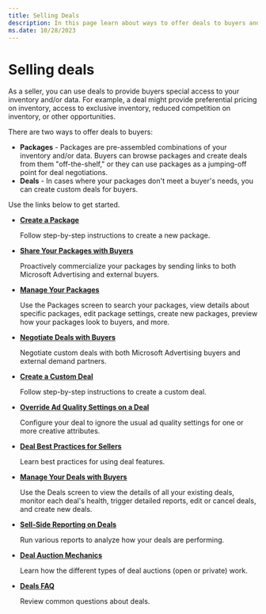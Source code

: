 ```yaml
---
title: Selling Deals
description: In this page learn about ways to offer deals to buyers and links to get started. 
ms.date: 10/28/2023
---
```



# Selling deals

As a seller, you can use deals to provide buyers special access to your
inventory and/or data. For example, a deal might provide preferential
pricing on inventory, access to exclusive inventory, reduced competition
on inventory, or other opportunities.

There are two ways to offer deals to buyers:

- **Packages** - Packages are pre-assembled combinations of your
  inventory and/or data. Buyers can browse packages and create deals
  from them "off-the-shelf," or they can use packages as a jumping-off
  point for deal negotiations.
- **Deals** - In cases where your packages don't meet a buyer's needs,
  you can create custom deals for buyers.

Use the links below to get started.

- **[Create a Package](create-a-package.md)**

  Follow step-by-step instructions to create a new package.

- **[Share Your Packages with Buyers](share-your-packages-with-buyers.md)**

  Proactively commercialize your packages by sending links to both
  Microsoft Advertising and external buyers.

- **[Manage Your Packages](manage-your-packages.md)**

  Use the Packages screen to search your packages, view details about
  specific packages, edit package settings, create new packages, preview
  how your packages look to buyers, and more.

- **[Negotiate Deals with Buyers](negotiate-deals-with-buyers.md)**

  Negotiate custom deals with both Microsoft Advertising buyers
  and external demand partners.

- **[Create a Custom Deal](create-a-custom-deal.md)**

  Follow step-by-step instructions to create a custom deal.

- **[Override Ad Quality Settings on a Deal](override-ad-quality-settings-on-a-deal.md)**

  Configure your deal to ignore the usual ad quality settings for one or
  more creative attributes.

- **[Deal Best Practices for Sellers](deal-best-practices-for-sellers.md)**

  Learn best practices for using deal features.

- **[Manage Your Deals with Buyers](manage-your-deals-with-buyers.md)**

  Use the Deals screen to view the details of all your existing deals,
  monitor each deal's health, trigger detailed reports, edit or cancel
  deals, and create new deals.

- **[Sell-Side Reporting on Deals](sell-side-reporting-on-deals.md)**

  Run various reports to analyze how your deals are performing.

- **[Deal Auction Mechanics](deal-auction-mechanics.md)**

  Learn how the different types of deal auctions (open or private) work.

- **[Deals FAQ](deals-faq.md)**

  Review common questions about deals.
